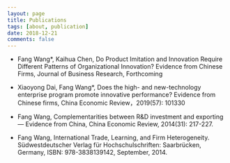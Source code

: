 ```yaml
---
layout: page
title: Publications
tags: [about, publication]
date: 2018-12-21
comments: false
---
```


+ Fang Wang*, Kaihua Chen, Do Product Imitation and Innovation Require Different Patterns of Organizational Innovation? Evidence from Chinese Firms, Journal of Business Research, Forthcoming

+ Xiaoyong Dai, Fang Wang*, Does the high- and new-technology enterprise program promote innovative performance? Evidence from Chinese firms, China Economic Review，2019(57): 101330

+ Fang Wang, Complementarities between R&D investment and exporting — Evidence from China, China Economic Review, 2014(31): 217-227.

+ Fang Wang, International Trade, Learning, and Firm Heterogeneity. Südwestdeutscher Verlag für Hochschulschriften: Saarbrücken, Germany, ISBN: 978-3838139142, September, 2014.
